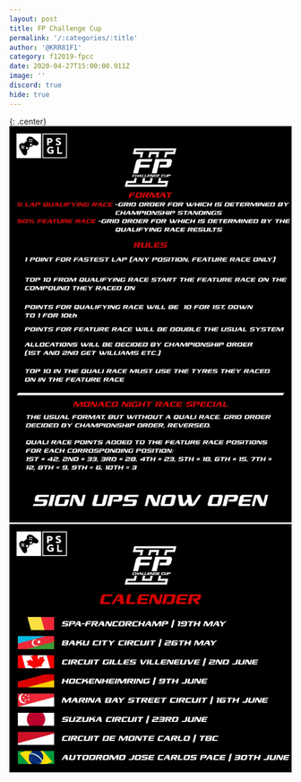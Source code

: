 ```yaml
---
layout: post
title: FP Challenge Cup
permalink: '/:categories/:title'
author: '@KRR81F1'
category: f12019-fpcc
date: 2020-04-27T15:00:00.911Z
image: ''
discord: true
hide: true
---
```

{: .center}
![](/assets/site-img/fpcc.jpg)![](/assets/site-img/fpcc-cal.jpg)
